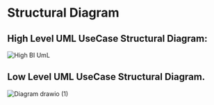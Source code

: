 # Structural Diagram

## High Level UML UseCase Structural Diagram:
![High BI UmL](https://user-images.githubusercontent.com/98813646/157869442-56c214b6-9b89-4510-a6e8-4ceadc847d8f.png)

## Low Level UML UseCase Structural Diagram.
![Diagram drawio (1)](https://user-images.githubusercontent.com/98813646/157870784-98ed626e-c385-4083-b284-6e4b066b6f7b.png)


